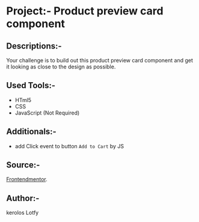 # Project:- Product preview card component

## Descriptions:-
Your challenge is to build out this product preview card component and get it looking as close to the design as possible.

## Used Tools:-
 - HTml5
 - CSS
 - JavaScript   (Not Required)

## Additionals:-
 - add Click event to button `Add to Cart` by JS

## Source:-
[Frontendmentor](https://www.frontendmentor.io/challenges/product-preview-card-component-GO7UmttRfa).

## Author:-
kerolos Lotfy
